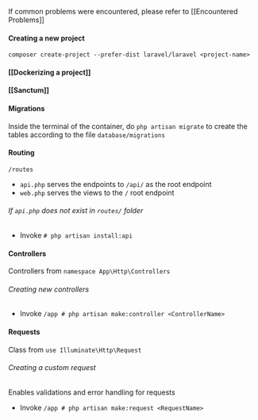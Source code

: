 If common problems were encountered, please refer to [[Encountered Problems]]
#### Creating a new project
`composer create-project --prefer-dist laravel/laravel <project-name>`

#### [[Dockerizing a project]]
#### [[Sanctum]]


#### Migrations
Inside the terminal of the container, do `php artisan migrate` to create the tables according to the file `database/migrations`


#### Routing
`/routes`
- `api.php` serves the endpoints to `/api/` as the root endpoint
- `web.php` serves the views to the `/` root endpoint

###### If `api.php` does not exist in `routes/` folder
- Invoke `# php artisan install:api` 

#### Controllers
Controllers from `namespace App\Http\Controllers`

###### Creating new controllers
- Invoke `/app # php artisan make:controller <ControllerName>`

#### Requests
Class from `use Illuminate\Http\Request`
###### Creating a custom request
Enables validations and error handling for requests
- Invoke `/app # php artisan make:request <RequestName>`


